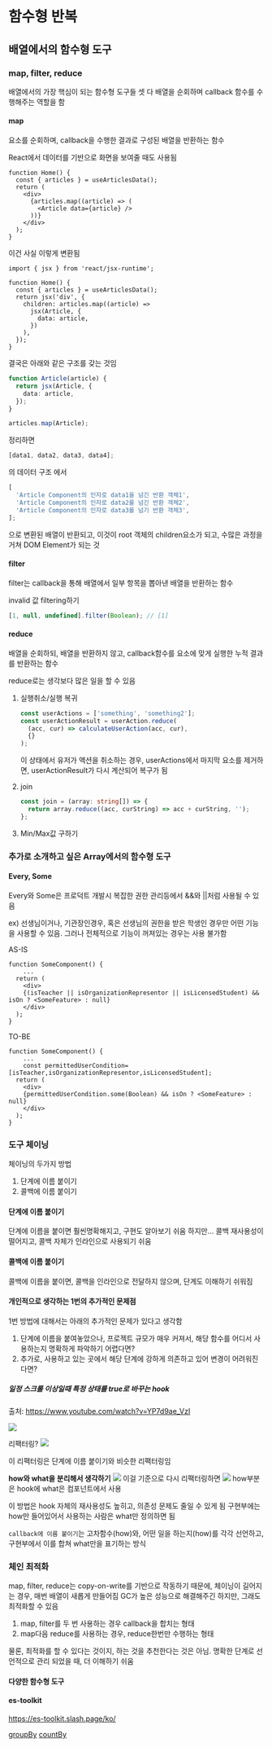 # 함수형 반복

## 배열에서의 함수형 도구

### map, filter, reduce

배열에서의 가장 핵심이 되는 함수형 도구들
셋 다 배열을 순회하며 callback 함수를 수행해주는 역할을 함

#### map

요소를 순회하며, callback을 수행한 결과로 구성된 배열을 반환하는 함수

React에서 데이터를 기반으로 화면을 보여줄 때도 사용됨

```tsx
function Home() {
  const { articles } = useArticlesData();
  return (
    <div>
      {articles.map((article) => (
        <Article data={article} />
      ))}
    </div>
  );
}
```

이건 사실 이렇게 변환됨

```tsx
import { jsx } from 'react/jsx-runtime';

function Home() {
  const { articles } = useArticlesData();
  return jsx('div', {
    children: articles.map((article) =>
      jsx(Article, {
        data: article,
      })
    ),
  });
}
```

결국은 아래와 같은 구조를 갖는 것임

```ts
function Article(article) {
  return jsx(Article, {
    data: article,
  });
}

articles.map(Article);
```

정리하면

```ts
[data1, data2, data3, data4];
```

의 데이터 구조 에서

```ts
[
  'Article Component의 인자로 data1을 넘긴 반환 객체1',
  'Article Component의 인자로 data2를 넘긴 반환 객체2',
  'Article Component의 인자로 data3를 넘기 반환 객체3',
];
```

으로 변환된 배열이 반환되고, 이것이 root 객체의 children요소가 되고, 수많은 과정을 거쳐 DOM Element가 되는 것

#### filter

filter는 callback을 통해 배열에서 일부 항목을 뽑아낸 배열을 반환하는 함수

invalid 값 filtering하기

```ts
[1, null, undefined].filter(Boolean); // [1]
```

#### reduce

배열을 순회하되, 배열을 반환하지 않고, callback함수를 요소에 맞게 실행한 누적 결과를 반환하는 함수

reduce로는 생각보다 많은 일을 할 수 있음

1. 실행취소/실행 복귀

   ```ts
   const userActions = ['something', 'something2'];
   const userActionResult = userAction.reduce(
     (acc, cur) => calculateUserAction(acc, cur),
     {}
   );
   ```

   이 상태에서 유저가 액션을 취소하는 경우, userActions에서 마지막 요소를 제거하면, userActionResult가 다시 계산되어 복구가 됨

2. join

   ```ts
   const join = (array: string[]) => {
     return array.reduce((acc, curString) => acc + curString, '');
   };
   ```

3. Min/Max값 구하기

### 추가로 소개하고 싶은 Array에서의 함수형 도구

#### Every, Some

Every와 Some은 프로덕트 개발시 복잡한 권한 관리등에서 &&와 ||처럼 사용될 수 있음

ex) 선생님이거나, 기관장인경우, 혹은 선생님의 권한을 받은 학생인 경우만 어떤 기능을 사용할 수 있음. 그러나 전체적으로 기능이 꺼져있는 경우는 사용 불가함

AS-IS

```tsx
function SomeComponent() {
    ...
  return (
    <div>
    {(isTeacher || isOrganizationRepresentor || isLicensedStudent) && isOn ? <SomeFeature> : null}
    </div>
  );
}
```

TO-BE

```tsx
function SomeComponent() {
    ...
    const permittedUserCondition=[isTeacher,isOrganizationRepresentor,isLicensedStudent];
  return (
    <div>
    {permittedUserCondition.some(Boolean) && isOn ? <SomeFeature> : null}
    </div>
  );
}
```

### 도구 체이닝

체이닝의 두가지 방법

1. 단계에 이름 붙이기
2. 콜백에 이름 붙이기

#### 단계에 이름 붙이기

단계에 이름을 붙이면 훨씬명확해지고, 구현도 알아보기 쉬움
하지만... 콜백 재사용성이 떨어지고, 콜백 자체가 인라인으로 사용되기 쉬움

#### 콜백에 이름 붙이기

콜백에 이름을 붙이면, 콜백을 인라인으로 전달하지 않으며, 단계도 이해하기 쉬워짐

#### 개인적으로 생각하는 1번의 추가적인 문제점

1번 방법에 대해서는 아래의 추가적인 문제가 있다고 생각함

1. 단계에 이름을 붙여놓았으나, 프로젝트 규모가 매우 커져서, 해당 함수를 어디서 사용하는지 명확하게 파악하기 어렵다면?
2. 추가로, 사용하고 있는 곳에서 해당 단계에 강하게 의존하고 있어 변경이 어려워진다면?

##### 일정 스크롤 이상일때 특정 상태를 true로 바꾸는 hook

출처: https://www.youtube.com/watch?v=YP7d9ae_VzI

![](https://i.imgur.com/vCflhvm.png)

리팩터링?
![](https://i.imgur.com/XX2fAG8.png)

이 리팩터링은 단계에 이름 붙이기와 비슷한 리팩터링임

**how와 what을 분리해서 생각하기**
![](https://i.imgur.com/bIJbZOs.png)
이걸 기준으로 다시 리팩터링하면
![](https://i.imgur.com/VyFOUL2.png)
how부분은 hook에 what은 컴포넌트에서 사용

이 방법은 hook 자체의 재사용성도 높히고, 의존성 문제도 줄일 수 있게 됨
구현부에는 how만 들어있어서 사용하는 사람은 what만 정의하면 됨

`callback에 이름 붙이기`는 고차함수(how)와, 어떤 일을 하는지(how)를 각각 선언하고, 구현부에서 이를 합쳐 what만을 표기하는 방식

### 체인 최적화

map, filter, reduce는 copy-on-write를 기반으로 작동하기 때문에, 체이닝이 길어지는 경우, 매번 배열이 새롭게 만들어짐
GC가 높은 성능으로 해결해주긴 하지만, 그래도 최적화할 수 있음

1. map, filter를 두 번 사용하는 경우 callback을 합치는 형태
2. map다음 reduce를 사용하는 경우, reduce한번만 수행하는 형태

물론, 최적화를 할 수 있다는 것이지, 하는 것을 추천한다는 것은 아님.
명확한 단계로 선언적으로 관리 되었을 때, 더 이해하기 쉬움

#### 다양한 함수형 도구

#### es-toolkit

https://es-toolkit.slash.page/ko/

[groupBy](https://es-toolkit.slash.page/ko/reference/array/groupBy.html#groupby)
[countBy](https://es-toolkit.slash.page/ko/reference/array/countBy.html#countby)
